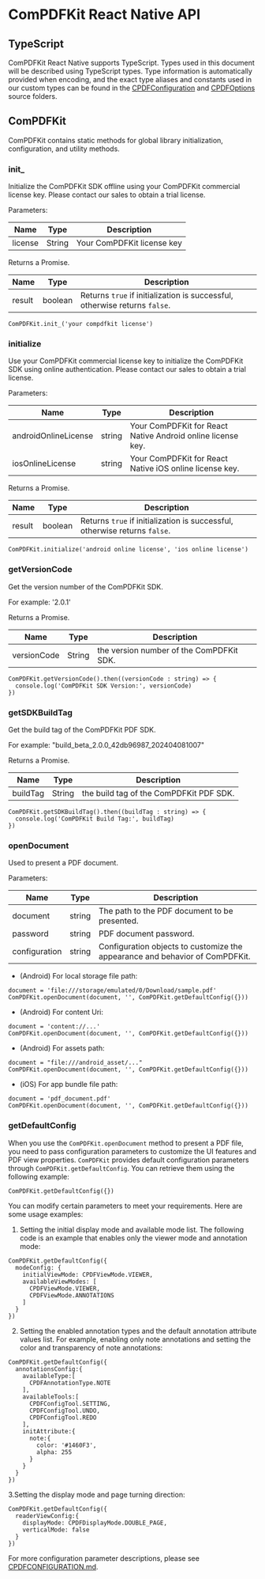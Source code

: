 # ComPDFKit React Native API

## TypeScript

ComPDFKit React Native supports TypeScript. Types used in this document will be described using TypeScript types. Type information is automatically provided when encoding, and the exact type aliases and constants used in our custom types can be found in the [CPDFConfiguration](./src/configuration/CPDFConfiguration.ts) and [CPDFOptions](./src/configuration/CPDFOptions.ts) source folders.



## ComPDFKit

ComPDFKit contains static methods for global library initialization, configuration, and utility methods.



### init_

Initialize the ComPDFKit SDK offline using your ComPDFKit commercial license key. Please contact our sales to obtain a trial license.

Parameters:

| Name    | Type   | Description                |
| ------- | ------ | -------------------------- |
| license | String | Your ComPDFKit license key |

Returns a Promise.

| Name   | Type    | Description                                                  |
| ------ | ------- | ------------------------------------------------------------ |
| result | boolean | Returns ```true``` if initialization is successful, otherwise returns ```false```. |

```tsx
ComPDFKit.init_('your compdfkit license')
```



### initialize

Use your ComPDFKit commercial license key to initialize the ComPDFKit SDK using online authentication. Please contact our sales to obtain a trial license.

Parameters:

| Name                 | Type   | Description                                                 |
| -------------------- | ------ | ----------------------------------------------------------- |
| androidOnlineLicense | string | Your ComPDFKit for React Native Android online license key. |
| iosOnlineLicense     | string | Your ComPDFKit for React Native iOS online license key.     |

Returns a Promise.

| Name   | Type    | Description                                                  |
| ------ | ------- | ------------------------------------------------------------ |
| result | boolean | Returns ```true``` if initialization is successful, otherwise returns ```false```. |

```tsx
ComPDFKit.initialize('android online license', 'ios online license')
```



### getVersionCode

Get the version number of the ComPDFKit SDK.

For example: '2.0.1'

Returns a Promise.

| Name        | Type   | Description                              |
| ----------- | ------ | ---------------------------------------- |
| versionCode | String | the version number of the ComPDFKit SDK. |

```tsx
ComPDFKit.getVersionCode().then((versionCode : string) => {
  console.log('ComPDFKit SDK Version:', versionCode)
})
```



### getSDKBuildTag

Get the build tag of the ComPDFKit PDF SDK.

For example: "build_beta_2.0.0_42db96987_202404081007"

Returns a Promise.

| Name     | Type   | Description                             |
| -------- | ------ | --------------------------------------- |
| buildTag | String | the build tag of the ComPDFKit PDF SDK. |

```tsx
ComPDFKit.getSDKBuildTag().then((buildTag : string) => {
  console.log('ComPDFKit Build Tag:', buildTag)
})
```



### openDocument

Used to present a PDF document.

Parameters:

| Name          | Type   | Description                                                  |
| ------------- | ------ | ------------------------------------------------------------ |
| document      | string | The path to the PDF document to be presented.                |
| password      | string | PDF document password.                                       |
| configuration | string | Configuration objects to customize the appearance and behavior of ComPDFKit. |

* (Android) For local storage file path:
```tsx
document = 'file:///storage/emulated/0/Download/sample.pdf'
ComPDFKit.openDocument(document, '', ComPDFKit.getDefaultConfig({}))
```

* (Android) For content Uri: 

```tsx
document = 'content://...'
ComPDFKit.openDocument(document, '', ComPDFKit.getDefaultConfig({}))
```

* (Android) For assets path:

```tsx
document = "file:///android_asset/..."
ComPDFKit.openDocument(document, '', ComPDFKit.getDefaultConfig({}))
```

* (iOS) For app bundle file path:

```tsx
document = 'pdf_document.pdf'
ComPDFKit.openDocument(document, '', ComPDFKit.getDefaultConfig({}))
```



### getDefaultConfig

When you use the `ComPDFKit.openDocument` method to present a PDF file, you need to pass configuration parameters to customize the UI features and PDF view properties. `ComPDFKit` provides default configuration parameters through `ComPDFKit.getDefaultConfig`. You can retrieve them using the following example:

```tsx
ComPDFKit.getDefaultConfig({})
```

You can modify certain parameters to meet your requirements. Here are some usage examples:

1. Setting the initial display mode and available mode list. The following code is an example that enables only the viewer mode and annotation mode:

```tsx
ComPDFKit.getDefaultConfig({
  modeConfig: {
    initialViewMode: CPDFViewMode.VIEWER,
    availableViewModes: [
      CPDFViewMode.VIEWER,
      CPDFViewMode.ANNOTATIONS
    ]
  }
})
```

2. Setting the enabled annotation types and the default annotation attribute values list. For example, enabling only note annotations and setting the color and transparency of note annotations:

```tsx
ComPDFKit.getDefaultConfig({
  annotationsConfig:{
    availableType:[
      CPDFAnnotationType.NOTE
    ],
    availableTools:[
      CPDFConfigTool.SETTING,
      CPDFConfigTool.UNDO,
      CPDFConfigTool.REDO
    ],
    initAttribute:{
      note:{
        color: '#1460F3',
        alpha: 255
      }
    }
  }
})
```

3.Setting the display mode and page turning direction:

```tsx
ComPDFKit.getDefaultConfig({
  readerViewConfig:{
    displayMode: CPDFDisplayMode.DOUBLE_PAGE,
    verticalMode: false
  }
})
```

For more configuration parameter descriptions, please see [CPDFCONFIGURATION.md](./CONFIGURATION.md).

